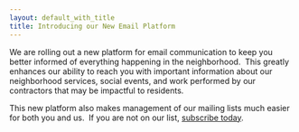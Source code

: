 ```yaml
---
layout: default_with_title
title: Introducing our New Email Platform
---
```


We are rolling out a new platform for email communication to keep you better informed of everything happening in the neighborhood.  This  greatly enhances our ability to reach you with important information about our neighborhood services, social events, and work performed by our contractors that may be impactful to residents.

This new platform also makes management of our mailing lists much easier for both you and us.  If you are not on our list, [subscribe today]({{site.url}}/subscribe.html).

